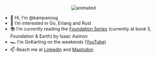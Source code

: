 
<p align="center">
  <img src="https://media.giphy.com/media/xTiIzJSKB4l7xTouE8/giphy.gif" alt="animated" />
</p>

- 👋 Hi, I’m @kampanosg
- 👀 I’m interested in Go, Erlang and Rust
- 📚 I’m currently reading the [Foundation Series](https://search.brave.com/search?q=foundation+book+isaac+asimov&source=web) (currently at book 5, Foundation  & Earth) by Isaac Asimov
- 🏎️ I’m GoKarting on the weekends ([YouTube](https://youtu.be/SMDz30XbHNY))
- 📫 Reach me at [LinkedIn](https://uk.linkedin.com/in/kampanosg) and <a rel="me" href="https://mastodon.social/@flaky_test">Mastodon</a>
